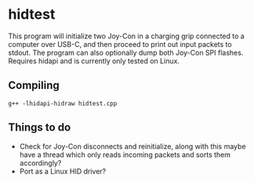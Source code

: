 # hidtest

This program will initialize two Joy-Con in a charging grip connected to a computer over USB-C, and then proceed to print out input packets to stdout. The program can also optionally dump both Joy-Con SPI flashes. Requires hidapi and is currently only tested on Linux.

## Compiling
`g++ -lhidapi-hidraw hidtest.cpp`

## Things to do

- Check for Joy-Con disconnects and reinitialize, along with this maybe have a thread which only reads incoming packets and sorts them accordingly?
- Port as a Linux HID driver?
